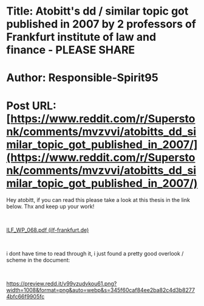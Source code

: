 # Title: Atobitt's dd / similar topic got published in 2007 by 2 professors of Frankfurt institute of law and finance - PLEASE SHARE
# Author: Responsible-Spirit95
# Post URL: [https://www.reddit.com/r/Superstonk/comments/mvzvvi/atobitts_dd_similar_topic_got_published_in_2007/](https://www.reddit.com/r/Superstonk/comments/mvzvvi/atobitts_dd_similar_topic_got_published_in_2007/)


 Hey atobitt, if you can read this please take a look at this thesis in the link below. Thx and keep up your work!

&#x200B;

[ILF\_WP\_068.pdf (ilf-frankfurt.de)](https://www.ilf-frankfurt.de/fileadmin/_migrated/content_uploads/ILF_WP_068.pdf) 

&#x200B;

i dont have time to read through it, i just found a pretty good overlook / scheme in the document:

&#x200B;

https://preview.redd.it/v99vzudvkou61.png?width=1008&format=png&auto=webp&s=345f60caf84ee2ba82c4d3b82774bfc66f9905fc